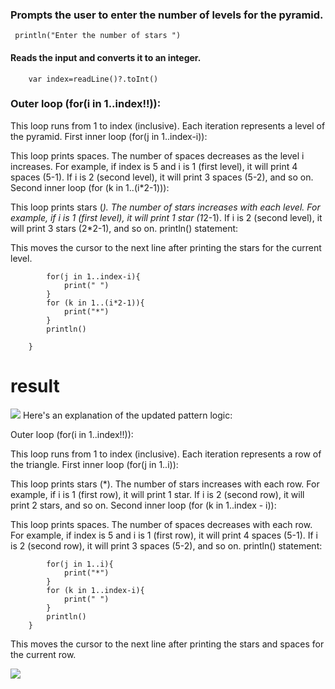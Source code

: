 
### Prompts the user to enter the number of levels for the pyramid.
``` println("Enter the number of stars ")```
#### Reads the input and converts it to an integer.

```   
    var index=readLine()?.toInt()
```
### Outer loop (for(i in 1..index!!)):

This loop runs from 1 to index (inclusive). Each iteration represents a level of the pyramid.
First inner loop (for(j in 1..index-i)):

This loop prints spaces. The number of spaces decreases as the level i increases.
For example, if index is 5 and i is 1 (first level), it will print 4 spaces (5-1). If i is 2 (second level), it will print 3 spaces (5-2), and so on.
Second inner loop (for (k in 1..(i*2-1))):

This loop prints stars (*). The number of stars increases with each level.
For example, if i is 1 (first level), it will print 1 star (1*2-1). If i is 2 (second level), it will print 3 stars (2*2-1), and so on.
println() statement:

This moves the cursor to the next line after printing the stars for the current level.

``` for(i in 1..index!!){
        for(j in 1..index-i){
            print(" ")
        }
        for (k in 1..(i*2-1)){
            print("*")
        }
        println()

    }
```
# result
<img src="https://github.com/user-attachments/assets/a036f8bd-b334-4b57-9495-a28082c2ed0b" />
Here's an explanation of the updated pattern logic:

Outer loop (for(i in 1..index!!)):


This loop runs from 1 to index (inclusive). Each iteration represents a row of the triangle.
First inner loop (for(j in 1..i)):

This loop prints stars (*). The number of stars increases with each row.
For example, if i is 1 (first row), it will print 1 star. If i is 2 (second row), it will print 2 stars, and so on.
Second inner loop (for (k in 1..index - i)):

This loop prints spaces. The number of spaces decreases with each row.
For example, if index is 5 and i is 1 (first row), it will print 4 spaces (5-1). If i is 2 (second row), it will print 3 spaces (5-2), and so on.
println() statement:

```  for(i in 1..index!!){
        for(j in 1..i){
            print("*")
        }
        for (k in 1..index-i){
            print(" ")
        }
        println()
    }
```

This moves the cursor to the next line after printing the stars and spaces for the current row.


<img src="https://github.com/user-attachments/assets/a036f8bd-b334-4b57-9495-a28082c2ed0b" />


